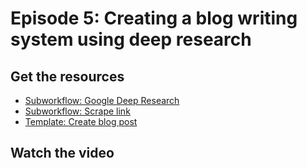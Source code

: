 # Episode 5: Creating a blog writing system using deep research

## Get the resources

- [Subworkflow: Google Deep Research]()
- [Subworkflow: Scrape link]()
- [Template: Create blog post]()

## Watch the video
